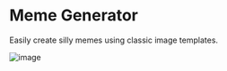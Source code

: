 # Meme Generator

Easily create silly memes using classic image templates. 

![image](https://user-images.githubusercontent.com/50532268/163906356-7e57f771-14c7-431b-9fae-974ccc7b3f08.png)
